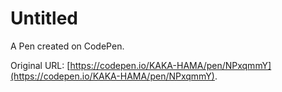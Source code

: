 # Untitled

A Pen created on CodePen.

Original URL: [https://codepen.io/KAKA-HAMA/pen/NPxqmmY](https://codepen.io/KAKA-HAMA/pen/NPxqmmY).

